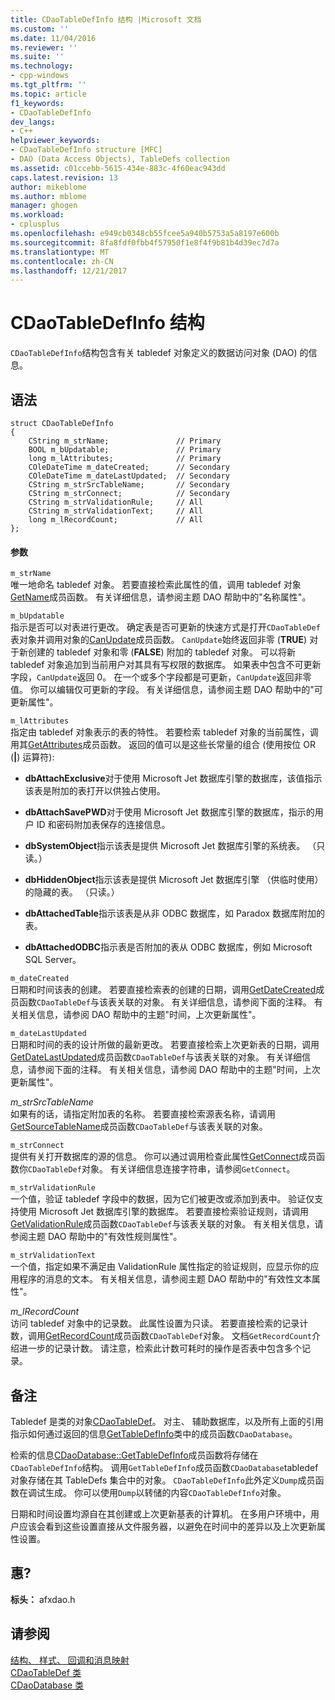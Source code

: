 ```yaml
---
title: CDaoTableDefInfo 结构 |Microsoft 文档
ms.custom: ''
ms.date: 11/04/2016
ms.reviewer: ''
ms.suite: ''
ms.technology:
- cpp-windows
ms.tgt_pltfrm: ''
ms.topic: article
f1_keywords:
- CDaoTableDefInfo
dev_langs:
- C++
helpviewer_keywords:
- CDaoTableDefInfo structure [MFC]
- DAO (Data Access Objects), TableDefs collection
ms.assetid: c01ccebb-5615-434e-883c-4f60eac943dd
caps.latest.revision: 13
author: mikeblome
ms.author: mblome
manager: ghogen
ms.workload:
- cplusplus
ms.openlocfilehash: e949cb0348cb55fcee5a940b5753a5a8197e600b
ms.sourcegitcommit: 8fa8fdf0fbb4f57950f1e8f4f9b81b4d39ec7d7a
ms.translationtype: MT
ms.contentlocale: zh-CN
ms.lasthandoff: 12/21/2017
---
```

# <a name="cdaotabledefinfo-structure"></a>CDaoTableDefInfo 结构
`CDaoTableDefInfo`结构包含有关 tabledef 对象定义的数据访问对象 (DAO) 的信息。  
  
## <a name="syntax"></a>语法  
  
```  
struct CDaoTableDefInfo  
{  
    CString m_strName;               // Primary  
    BOOL m_bUpdatable;               // Primary  
    long m_lAttributes;              // Primary  
    COleDateTime m_dateCreated;      // Secondary  
    COleDateTime m_dateLastUpdated;  // Secondary  
    CString m_strSrcTableName;       // Secondary  
    CString m_strConnect;            // Secondary  
    CString m_strValidationRule;     // All  
    CString m_strValidationText;     // All  
    long m_lRecordCount;             // All  
};  
```  
  
#### <a name="parameters"></a>参数  
 `m_strName`  
 唯一地命名 tabledef 对象。 若要直接检索此属性的值，调用 tabledef 对象[GetName](../../mfc/reference/cdaotabledef-class.md#getname)成员函数。 有关详细信息，请参阅主题 DAO 帮助中的"名称属性"。  
  
 `m_bUpdatable`  
 指示是否可以对表进行更改。 确定表是否可更新的快速方式是打开`CDaoTableDef`表对象并调用对象的[CanUpdate](../../mfc/reference/cdaotabledef-class.md#canupdate)成员函数。 `CanUpdate`始终返回非零 (**TRUE**) 对于新创建的 tabledef 对象和零 (**FALSE**) 附加的 tabledef 对象。 可以将新 tabledef 对象追加到当前用户对其具有写权限的数据库。 如果表中包含不可更新字段，`CanUpdate`返回 0。 在一个或多个字段都是可更新，`CanUpdate`返回非零值。 你可以编辑仅可更新的字段。 有关详细信息，请参阅主题 DAO 帮助中的"可更新属性"。  
  
 `m_lAttributes`  
 指定由 tabledef 对象表示的表的特性。 若要检索 tabledef 对象的当前属性，调用其[GetAttributes](../../mfc/reference/cdaotabledef-class.md#getattributes)成员函数。 返回的值可以是这些长常量的组合 (使用按位 OR (**&#124;**) 运算符):  
  
- **dbAttachExclusive**对于使用 Microsoft Jet 数据库引擎的数据库，该值指示该表是附加的表打开以供独占使用。  
  
- **dbAttachSavePWD**对于使用 Microsoft Jet 数据库引擎的数据库，指示的用户 ID 和密码附加表保存的连接信息。  
  
- **dbSystemObject**指示该表是提供 Microsoft Jet 数据库引擎的系统表。 （只读。）  
  
- **dbHiddenObject**指示该表是提供 Microsoft Jet 数据库引擎 （供临时使用） 的隐藏的表。 （只读。）  
  
- **dbAttachedTable**指示该表是从非 ODBC 数据库，如 Paradox 数据库附加的表。  
  
- **dbAttachedODBC**指示表是否附加的表从 ODBC 数据库，例如 Microsoft SQL Server。  
  
 `m_dateCreated`  
 日期和时间该表的创建。 若要直接检索表的创建的日期，调用[GetDateCreated](../../mfc/reference/cdaotabledef-class.md#getdatecreated)成员函数`CDaoTableDef`与该表关联的对象。 有关详细信息，请参阅下面的注释。 有关相关信息，请参阅 DAO 帮助中的主题"时间，上次更新属性"。  
  
 `m_dateLastUpdated`  
 日期和时间的表的设计所做的最新更改。 若要直接检索上次更新表的日期，调用[GetDateLastUpdated](../../mfc/reference/cdaotabledef-class.md#getdatelastupdated)成员函数`CDaoTableDef`与该表关联的对象。 有关详细信息，请参阅下面的注释。 有关相关信息，请参阅 DAO 帮助中的主题"时间，上次更新属性"。  
  
 *m_strSrcTableName*  
 如果有的话，请指定附加表的名称。 若要直接检索源表名称，请调用[GetSourceTableName](../../mfc/reference/cdaotabledef-class.md#getsourcetablename)成员函数`CDaoTableDef`与该表关联的对象。  
  
 `m_strConnect`  
 提供有关打开数据库的源的信息。 你可以通过调用检查此属性[GetConnect](../../mfc/reference/cdaotabledef-class.md#getconnect)成员函数你`CDaoTableDef`对象。 有关详细信息连接字符串，请参阅`GetConnect`。  
  
 `m_strValidationRule`  
 一个值，验证 tabledef 字段中的数据，因为它们被更改或添加到表中。 验证仅支持使用 Microsoft Jet 数据库引擎的数据库。 若要直接检索验证规则，请调用[GetValidationRule](../../mfc/reference/cdaotabledef-class.md#getvalidationrule)成员函数`CDaoTableDef`与该表关联的对象。 有关相关信息，请参阅主题 DAO 帮助中的"有效性规则属性"。  
  
 `m_strValidationText`  
 一个值，指定如果不满足由 ValidationRule 属性指定的验证规则，应显示你的应用程序的消息的文本。 有关相关信息，请参阅主题 DAO 帮助中的"有效性文本属性"。  
  
 *m_lRecordCount*  
 访问 tabledef 对象中的记录数。 此属性设置为只读。 若要直接检索的记录计数，调用[GetRecordCount](../../mfc/reference/cdaotabledef-class.md#getrecordcount)成员函数`CDaoTableDef`对象。 文档`GetRecordCount`介绍进一步的记录计数。 请注意，检索此计数可耗时的操作是否表中包含多个记录。  
  
## <a name="remarks"></a>备注  
 Tabledef 是类的对象[CDaoTableDef](../../mfc/reference/cdaotabledef-class.md)。 对主、 辅助数据库，以及所有上面的引用指示如何通过返回的信息[GetTableDefInfo](../../mfc/reference/cdaodatabase-class.md#gettabledefinfo)类中的成员函数`CDaoDatabase`。  
  
 检索的信息[CDaoDatabase::GetTableDefInfo](../../mfc/reference/cdaodatabase-class.md#gettabledefinfo)成员函数将存储在`CDaoTableDefInfo`结构。 调用`GetTableDefInfo`成员函数`CDaoDatabase`tabledef 对象存储在其 TableDefs 集合中的对象。 `CDaoTableDefInfo`此外定义`Dump`成员函数在调试生成。 你可以使用`Dump`以转储的内容`CDaoTableDefInfo`对象。  
  
 日期和时间设置均源自在其创建或上次更新基表的计算机。 在多用户环境中，用户应该会看到这些设置直接从文件服务器，以避免在时间中的差异以及上次更新属性设置。  
  
## <a name="requirements"></a>惠?  
 **标头：** afxdao.h  
  
## <a name="see-also"></a>请参阅  
 [结构、 样式、 回调和消息映射](../../mfc/reference/structures-styles-callbacks-and-message-maps.md)   
 [CDaoTableDef 类](../../mfc/reference/cdaotabledef-class.md)   
 [CDaoDatabase 类](../../mfc/reference/cdaodatabase-class.md)
